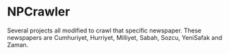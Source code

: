 # NPCrawler
Several projects all modified to crawl that specific newspaper. These newspapers are Cumhuriyet, Hurriyet, Milliyet, Sabah, Sozcu, YeniSafak and Zaman.
